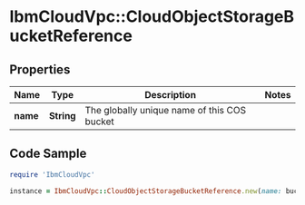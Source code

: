 # IbmCloudVpc::CloudObjectStorageBucketReference

## Properties

Name | Type | Description | Notes
------------ | ------------- | ------------- | -------------
**name** | **String** | The globally unique name of this COS bucket | 

## Code Sample

```ruby
require 'IbmCloudVpc'

instance = IbmCloudVpc::CloudObjectStorageBucketReference.new(name: bucket-27200-lwx4cfvcue)
```


